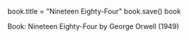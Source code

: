 book.title = "Nineteen Eighty-Four"
book.save()
book

Book: Nineteen Eighty-Four by George Orwell (1949)